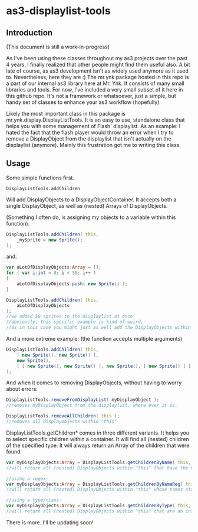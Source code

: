 as3-displaylist-tools
=====================
Introduction
-----------------------------
(This document is still a work-in-progress)

As I've been using these classes throughout my as3 projects over the past 4 years, I finally realized that other people might find them useful also. A bit late of course, as as3 development isn't as widely used anymore as it used to. Nevertheless, here they are :)
The mr.ynk package hosted in this repo is a part of our internal as3 library here at Mr. Ynk. It consists of many small libraries and tools. For now, I've included a very small subset of it here in this github repo. It's not a framework or whatsoever, just a simple, but handy set of classes to enhance your as3 workflow (hopefully)

Likely the most important class in this package is mr.ynk.display.DisplayListTools. It is an easy to use, standalone class that helps you with some management of Flash' displaylist. As an example: I hated the fact that the flash player would throw an error when I try to remove a DisplayObject from the displaylist that isn't actually on the displaylist (anymore). Mainly this frustration got me to writing this class.

Usage
--------
Some simple functions first. 
```
DisplayListTools.addChildren 
``` 
Will add DisplayObjects to a DisplayObjectContainer. It accepts both a single DisplayObject, as well as (nested) Arrays of DisplayObjects.

(Something I often do, is assigning my objects to a variable within this function).
```ActionScript
DisplayListTools.addChildren( this, 
	_mySprite = new Sprite();
);
```
and:
```ActionScript
var aLotOfDisplayObjects:Array = [];
for ( var i:int = 0; i < 50; i++ )
{
    aLotOfDisplayObjects.push( new Sprite() );
}

DisplayListTools.addChildren( this, 
	aLotOfDisplayObjects
);
//we added 50 sprites to the displaylist at once
//obviously, this specific example is kind of weird, 
//as in this case you might just as well add the DisplayObjects within the for loop.
```
And a more extreme example:
(the function accepts multiple arguments)
```ActionScript
DisplayListTools.addChildren( this,
    [ new Sprite(), new Sprite() ],
    new Sprite(),
    [ [ new Sprite(), new Sprite() ], new Sprite(), [ new Sprite() ] ]
);
```

And when it comes to removing DisplayObjects, without having to worry about errors:
```Actionscript
DisplayListTools.removeFromDisplayList( myDisplayObject );
//removes myDisplayObject from the displaylist, where ever it is.

DisplayListTools.removeAllChildren( this );
//removes all displayobjects within "this"
```

DisplayListTools.getChildren* comes in three different variants. It helps you to select specific children within a container. It will find all (nested) children of the specified type. It will always return an Array of the children that were found.
```ActionScript
var myDisplayObjects:Array = DisplayListTools.getChildrenByName( this, 'some_name' );
//will return all (nested) DisplayObjects within "this" that have the name: 'some_name';

//using a regex:
var myDisplayObjects:Array = DisplayListTools.getChildrenByNameReg( this, /$obj_/i );
//will return all (nested) DisplayObjects within "this" whose names start with: 'obj_';

//using a type/class:
var myDisplayObjects:Array = DisplayListTools.getChildrenByType( this, MySpecialObject );
//will return all (nested) DisplayObjects within "this" that are an instance of MySpecialObject
```
There is more. I'll be updating soon!
